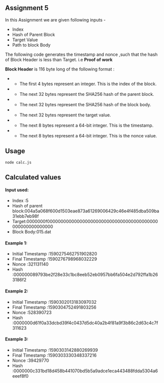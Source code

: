 ## Assignment 5

In this Assignment we are given following inputs -
* Index
* Hash of Parent Block
* Target Value
* Path to block Body

The following code generates the timestamp and nonce ,such that the hash of Block Header is less than Target. i.e **Proof of work**

**Block Header** is 116 byte long of the following format :
* - The first 4 bytes represent an integer. This is the index of the block.
* - The next 32 bytes represent the SHA256 hash of the parent block.
* - The next 32 bytes represent the SHA256 hash of the block body.
* - The next 32 bytes represent the target value.
* - The next 8 bytes represent a 64-bit integer. This is the timestamp.
* - The next 8 bytes represent a 64-bit integer. This is the nonce value.

## Usage 

```
node calc.js
```

## Calculated values 

#### Input used:
- Index :5
- Hash of parent block:004a5a068f600d1503eae873a61269006429c46e4f485dba509ba31ebb7eb98f
- Target:0000000f00000000000000000000000000000000000000000000000000000000
- Block Body:015.dat

#### Example 1:
- Initial Timestamp :1590275462751902820
- Final Timestamp   :1590276798968032229
- Nonce             :321131140
- Hash              :000000089793be2f28e33c1bc8eeb52eb0957bb6fa504e2d792ffa1b263186f2

#### Example 2:
- Initial Timestamp :1590302013183097032
- Final Timestamp   :1590304752491803256
- Nonce             :528390723
- Hash              :0000000d61f0a33dcbd39f4c0437d5dc40a2b4f81a9f3b86c2d63c4c7f311623

#### Example 3:
- Initial Timestamp :1590303142880269939
- Final Timestamp   :1590303330348337216
- Nonce             :39429770
- Hash              :0000000c331bd18d458b441070bd5b5a9adce1eca443488fdda5304a6eeef8f0

